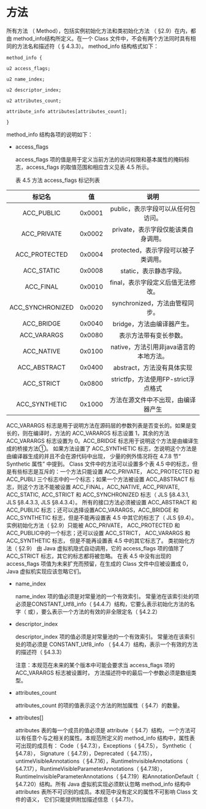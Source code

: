 # 方法

所有方法 （ Method），包括实例初始化方法和类初始化方法 （ §2.9）在内，都由 method_info结构所定义。在一个 Class 文件中，不会有两个方法同时具有相同的方法名和描述符（ § 4.3.3）。
method_info 结构格式如下：

```
method_info {

u2 access_flags;

u2 name_index;

u2 descriptor_index;

u2 attributes_count;

attribute_info attributes[attributes_count];

}
```

method_info 结构各项的说明如下：

* access_flags

  access_flags 项的值是用于定义当前方法的访问权限和基本属性的掩码标志，access_flags 的取值范围和相应含义见表 4.5 所示。

  表 4.5 方法 access_flags 标记列表

|       标记名        |   值    |             说明             |
| :--------------: | :----: | :------------------------: |
|    ACC_PUBLIC    | 0x0001 |    public，表示字段可以从任何包访问。    |
|   ACC_PRIVATE    | 0x0002 |   private，表示字段仅能该类自身调用。    |
|  ACC_PROTECTED   | 0x0004 |   protected，表示字段可以被子类调用。   |
|    ACC_STATIC    | 0x0008 |       static，表示静态字段。       |
|    ACC_FINAL     | 0x0010 |    final，表示字段定义后值无法修改。     |
| ACC_SYNCHRONIZED | 0x0020 |   synchronized，方法由管程同步。    |
|    ACC_BRIDGE    | 0x0040 |      bridge，方法由编译器产生。      |
|   ACC_VARARGS    | 0x0080 |        表示方法带有变长参数。         |
|    ACC_NATIVE    | 0x0100 |  native，方法引用非java语言的本地方法。  |
|   ACC_ABSTRACT   | 0x0400 |     abstract，方法没有具体实现      |
|    ACC_STRICT    | 0x0800 | strictfp，方法使用FP-strict浮点格式 |
|  ACC_SYNTHETIC   | 0x1000 |     方法在源文件中不出现，由编译器产生      |

ACC_VARARGS 标志是用于说明方法在源码层的参数列表是否变长的。如果是变长的，则在编译时，方法的 ACC_VARARGS 标志设置 1，其余的方法 ACC_VARARGS 标志设置为 0。ACC_BRIDGE 标志用于说明这个方法是由编译生成的桥接方法①。
如果方法设置了 ACC_SYNTHETIC 标志，怎说明这个方法是由编译器生成的并且不会在源代码中出现， 少量的例外情况将在 4.7.8 节“ Synthetic 属性” 中提到。
Class 文件中的方法可以设置多个表 4.5 中的标志，但是有些标志是互斥的：一个方法只能设置 ACC_PRIVATE， ACC_PROTECTED 和 ACC_PUBLI 三个标志中的一个标志；如果一个方法被设置 ACC_ABSTRACT 标志，则这个方法不能被设置 ACC_FINAL，ACC_NATIVE, ACC_PRIVATE, ACC_STATIC, ACC_STRICT 和 ACC_SYNCHRONIZED
标志（ JLS §8.4.3.1, JLS §8.4.3.3, JLS §8.4.3.4）。
所有的接口方法必须被设置 ACC_ABSTRACT 和 ACC_PUBLIC 标志；还可以选择设置ACC_VARARGS，ACC_BRIDGE 和 ACC_SYNTHETIC 标志，但是不能再设置表 4.5 中其它的标志了（ JLS §9.4）。
实例初始化方法（ §2.9）只能被 ACC_PRIVATE， ACC_PROTECTED 和 ACC_PUBLIC中的一个标志；还可以设置 ACC_STRICT， ACC_VARARGS 和 ACC_SYNTHETIC 标志， 但是不能再设置表 4.5 中的其它标志了。
类初始化方法（ §2.9） 由 Java 虚拟机隐式自动调用，它的 access_flags 项的值除了 ACC_STRICT 标志，其它的标志都将被忽略。
在表 4.5 中没有出现的 access_flags 项值为未来扩充而预留，在生成的 Class 文件中应被设置成 0， Java 虚拟机实现应该忽略它们。

* name_index

  name_index 项的值必须是对常量池的一个有效索引。 常量池在该索引处的项必须是CONSTANT_Utf8_info（ §4.4.7）结构，它要么表示初始化方法的名字（ <init>或<clinit>），要么表示一个方法的有效的非全限定名（ §4.2.2）

* descriptor_index

  descriptor_index 项的值必须是对常量池的一个有效索引。 常量池在该索引处的项必须是 CONSTANT_Utf8_info （ §4.4.7）结构，表示一个有效的方法的描述符（ §4.3.3）

  注意：本规范在未来的某个版本中可能会要求当 access_flags 项的 ACC_VARARGS 标志被设置时， 方法描述符中的最后一个参数必须是数组类型。

* attributes_count

  attributes_count 的项的值表示这个方法的附加属性（ §4.7）的数量。

* attributes[]

  attributes 表的每一个成员的值必须是 attribute（ §4.7）结构， 一个方法可以有任意个与之相关的属性。本规范所定义的 method_info 结构中，属性表可出现的成员有： Code（ §4.7.3），Exceptions（ §4.7.5）， Synthetic（ §4.7.8）， Signature（ §4.7.9），Deprecated（ §4.7.15）， untimeVisibleAnnotations（ §4.7.16），RuntimeInvisibleAnnotations（ §4.7.17），RuntimeVisibleParameterAnnotations（ §4.7.18），RuntimeInvisibleParameterAnnotations（ §4.7.19）和AnnotationDefault（ §4.7.20）结构。所有 Java 虚拟机实现必须默认忽略 method_info 结构中 attributes 表所不可识别的成员。本规范中没有定义的属性不可影响 Class 文件的语义， 它们只能提供附加描述信息（ §4.7.1）。 






